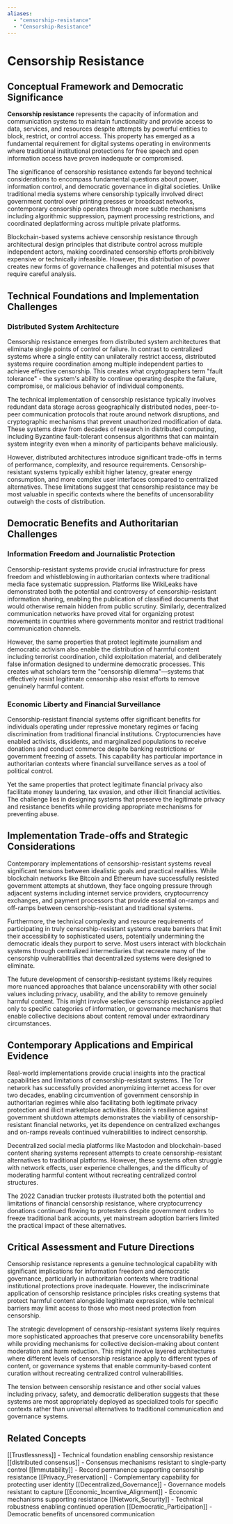 ```yaml
---
aliases:
  - "censorship-resistance"
  - "Censorship-Resistance"
---
```



# Censorship Resistance

## Conceptual Framework and Democratic Significance

**Censorship resistance** represents the capacity of information and communication systems to maintain functionality and provide access to data, services, and resources despite attempts by powerful entities to block, restrict, or control access. This property has emerged as a fundamental requirement for digital systems operating in environments where traditional institutional protections for free speech and open information access have proven inadequate or compromised.

The significance of censorship resistance extends far beyond technical considerations to encompass fundamental questions about power, information control, and democratic governance in digital societies. Unlike traditional media systems where censorship typically involved direct government control over printing presses or broadcast networks, contemporary censorship operates through more subtle mechanisms including algorithmic suppression, payment processing restrictions, and coordinated deplatforming across multiple private platforms.

Blockchain-based systems achieve censorship resistance through architectural design principles that distribute control across multiple independent actors, making coordinated censorship efforts prohibitively expensive or technically infeasible. However, this distribution of power creates new forms of governance challenges and potential misuses that require careful analysis.

## Technical Foundations and Implementation Challenges

### Distributed System Architecture

Censorship resistance emerges from distributed system architectures that eliminate single points of control or failure. In contrast to centralized systems where a single entity can unilaterally restrict access, distributed systems require coordination among multiple independent parties to achieve effective censorship. This creates what cryptographers term "fault tolerance" - the system's ability to continue operating despite the failure, compromise, or malicious behavior of individual components.

The technical implementation of censorship resistance typically involves redundant data storage across geographically distributed nodes, peer-to-peer communication protocols that route around network disruptions, and cryptographic mechanisms that prevent unauthorized modification of data. These systems draw from decades of research in distributed computing, including Byzantine fault-tolerant consensus algorithms that can maintain system integrity even when a minority of participants behave maliciously.

However, distributed architectures introduce significant trade-offs in terms of performance, complexity, and resource requirements. Censorship-resistant systems typically exhibit higher latency, greater energy consumption, and more complex user interfaces compared to centralized alternatives. These limitations suggest that censorship resistance may be most valuable in specific contexts where the benefits of uncensorability outweigh the costs of distribution.

## Democratic Benefits and Authoritarian Challenges

### Information Freedom and Journalistic Protection

Censorship-resistant systems provide crucial infrastructure for press freedom and whistleblowing in authoritarian contexts where traditional media face systematic suppression. Platforms like WikiLeaks have demonstrated both the potential and controversy of censorship-resistant information sharing, enabling the publication of classified documents that would otherwise remain hidden from public scrutiny. Similarly, decentralized communication networks have proved vital for organizing protest movements in countries where governments monitor and restrict traditional communication channels.

However, the same properties that protect legitimate journalism and democratic activism also enable the distribution of harmful content including terrorist coordination, child exploitation material, and deliberately false information designed to undermine democratic processes. This creates what scholars term the "censorship dilemma"—systems that effectively resist legitimate censorship also resist efforts to remove genuinely harmful content.

### Economic Liberty and Financial Surveillance

Censorship-resistant financial systems offer significant benefits for individuals operating under repressive monetary regimes or facing discrimination from traditional financial institutions. Cryptocurrencies have enabled activists, dissidents, and marginalized populations to receive donations and conduct commerce despite banking restrictions or government freezing of assets. This capability has particular importance in authoritarian contexts where financial surveillance serves as a tool of political control.

Yet the same properties that protect legitimate financial privacy also facilitate money laundering, tax evasion, and other illicit financial activities. The challenge lies in designing systems that preserve the legitimate privacy and resistance benefits while providing appropriate mechanisms for preventing abuse.

## Implementation Trade-offs and Strategic Considerations

Contemporary implementations of censorship-resistant systems reveal significant tensions between idealistic goals and practical realities. While blockchain networks like Bitcoin and Ethereum have successfully resisted government attempts at shutdown, they face ongoing pressure through adjacent systems including internet service providers, cryptocurrency exchanges, and payment processors that provide essential on-ramps and off-ramps between censorship-resistant and traditional systems.

Furthermore, the technical complexity and resource requirements of participating in truly censorship-resistant systems create barriers that limit their accessibility to sophisticated users, potentially undermining the democratic ideals they purport to serve. Most users interact with blockchain systems through centralized intermediaries that recreate many of the censorship vulnerabilities that decentralized systems were designed to eliminate.

The future development of censorship-resistant systems likely requires more nuanced approaches that balance uncensorability with other social values including privacy, usability, and the ability to remove genuinely harmful content. This might involve selective censorship resistance applied only to specific categories of information, or governance mechanisms that enable collective decisions about content removal under extraordinary circumstances.

## Contemporary Applications and Empirical Evidence

Real-world implementations provide crucial insights into the practical capabilities and limitations of censorship-resistant systems. The Tor network has successfully provided anonymizing internet access for over two decades, enabling circumvention of government censorship in authoritarian regimes while also facilitating both legitimate privacy protection and illicit marketplace activities. Bitcoin's resilience against government shutdown attempts demonstrates the viability of censorship-resistant financial networks, yet its dependence on centralized exchanges and on-ramps reveals continued vulnerabilities to indirect censorship.

Decentralized social media platforms like Mastodon and blockchain-based content sharing systems represent attempts to create censorship-resistant alternatives to traditional platforms. However, these systems often struggle with network effects, user experience challenges, and the difficulty of moderating harmful content without recreating centralized control structures.

The 2022 Canadian trucker protests illustrated both the potential and limitations of financial censorship resistance, where cryptocurrency donations continued flowing to protesters despite government orders to freeze traditional bank accounts, yet mainstream adoption barriers limited the practical impact of these alternatives.

## Critical Assessment and Future Directions

Censorship resistance represents a genuine technological capability with significant implications for information freedom and democratic governance, particularly in authoritarian contexts where traditional institutional protections prove inadequate. However, the indiscriminate application of censorship resistance principles risks creating systems that protect harmful content alongside legitimate expression, while technical barriers may limit access to those who most need protection from censorship.

The strategic development of censorship-resistant systems likely requires more sophisticated approaches that preserve core uncensorability benefits while providing mechanisms for collective decision-making about content moderation and harm reduction. This might involve layered architectures where different levels of censorship resistance apply to different types of content, or governance systems that enable community-based content curation without recreating centralized control vulnerabilities.

The tension between censorship resistance and other social values including privacy, safety, and democratic deliberation suggests that these systems are most appropriately deployed as specialized tools for specific contexts rather than universal alternatives to traditional communication and governance systems.

## Related Concepts

[[Trustlessness]] - Technical foundation enabling censorship resistance
[[distributed consensus]] - Consensus mechanisms resistant to single-party control
[[Immutability]] - Record permanence supporting censorship resistance
[[Privacy_Preservation]] - Complementary capability for protecting user identity
[[Decentralized_Governance]] - Governance models resistant to capture
[[Economic_Incentive_Alignment]] - Economic mechanisms supporting resistance
[[Network_Security]] - Technical robustness enabling continued operation
[[Democratic_Participation]] - Democratic benefits of uncensored communication

